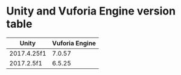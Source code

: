 # Unity and Vuforia Engine version table

Unity |  Vuforia Engine
---|---
2017.4.25f1 | 7.0.57
2017.2.5f1 | 6.5.25

